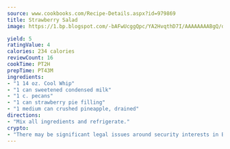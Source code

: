 ```yaml
---
source: www.cookbooks.com/Recipe-Details.aspx?id=979869
title: Strawberry Salad
image: https://1.bp.blogspot.com/-bAFwUcggQpc/YA2HvqthD7I/AAAAAAAABgQ/dGGityjUeSk5WIgvhJroHVt7XYoXF2qygCLcBGAsYHQ/s320/10.png

yield: 5
ratingValue: 4
calories: 234 calories
reviewCount: 16
cookTime: PT2H
prepTime: PT43M
ingredients:
- "1 14 oz. Cool Whip"
- "1 can sweetened condensed milk"
- "1 c. pecans"
- "1 can strawberry pie filling"
- "1 medium can crushed pineapple, drained"
directions:
- "Mix all ingredients and refrigerate."
crypto:
- "There may be significant legal issues around security interests in Bitcoin."
---
```

